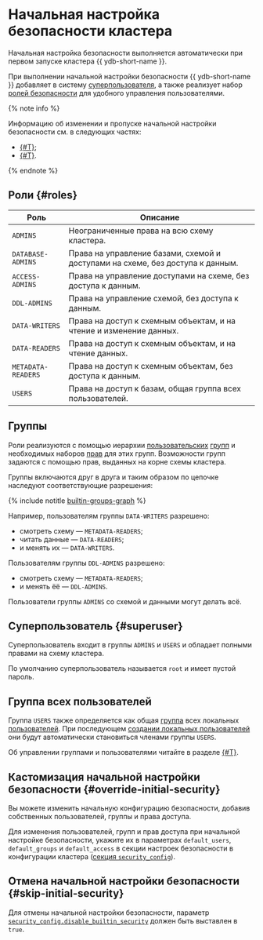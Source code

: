 # Начальная настройка безопасности кластера

Начальная настройка безопасности выполняется автоматически при первом запуске кластера {{ ydb-short-name }}.

При выполнении начальной настройки безопасности {{ ydb-short-name }} добавляет в систему [суперпользователя](#superuser), а также реализует набор [ролей безопасности](#roles) для удобного управления пользователями.

{% note info %}

Информацию об изменении и пропуске начальной настройки безопасности см. в следующих частях:

- [{#T}](#skip-initial-security);
- [{#T}](#override-initial-security).

{% endnote %}

## Роли {#roles}

Роль | Описание
--- | ---
`ADMINS` | Неограниченные права на всю схему кластера.
`DATABASE-ADMINS` | Права на управление базами, схемой и доступами на схеме, без доступа к данным.
`ACCESS-ADMINS` | Права на управление доступами на схеме, без доступа к данным.
`DDL-ADMINS` | Права на управление схемой, без доступа к данным.
`DATA-WRITERS` | Права на доступ к схемным объектам, и на чтение и изменение данных.
`DATA-READERS` | Права на доступ к схемным объектам, и на чтение данных.
`METADATA-READERS` | Права на доступ к схемным объектам, без доступа к данным.
`USERS` | Права на доступ к базам, общая группа всех пользователей.

## Группы

Роли реализуются с помощью иерархии [пользовательских](../concepts/glossary.md#access-user) [групп](./authorization.md#group) и необходимых наборов [прав](./authorization.md#right) для этих групп. Возможности групп задаются с помощью прав, выданных на корне схемы кластера.

Группы включаются друг в друга и таким образом по цепочке наследуют соответствующие разрешения:

{% include notitle [builtin-groups-graph](../_includes/builtin-groups-graph.md) %}

Например, пользователям группы `DATA-WRITERS` разрешено:

- смотреть схему — `METADATA-READERS`;
- читать данные — `DATA-READERS`;
- и менять их — `DATA-WRITERS`.

Пользователям группы `DDL-ADMINS` разрешено:

- смотреть схему — `METADATA-READERS`;
- и менять ёё — `DDL-ADMINS`.

Пользователи группы `ADMINS` со схемой и данными могут делать всё.

## Суперпользователь {#superuser}

Суперпользователь входит в группы `ADMINS` и `USERS` и обладает полными правами на схему кластера.

По умолчанию суперпользователь называется `root` и имеет пустой пароль.

## Группа всех пользователей

Группа `USERS` также определяется как общая [группа](../concepts/glossary.md#access-group) всех локальных [пользователей](../concepts/glossary.md#access-user). При последующем [создании локальных пользователей](./authorization.md#user) они будут автоматически становиться членами группы `USERS`.


Об управлении группами и пользователями читайте в разделе [{#T}](../security/authorization.md).


## Кастомизация начальной настройки безопасности {#override-initial-security}

Вы можете изменить начальную конфигурацию безопасности, добавив собственных пользователей, группы и права доступа.

Для изменения пользователей, групп и прав доступа при начальной настройке безопасности, укажите их в параметрах `default_users`, `default_groups` и `default_access` в секции настроек безопасности в конфигурации кластера ([секция `security_config`](../reference/configuration/security_config.md#security-bootstrap)).

## Отмена начальной настройки безопасности {#skip-initial-security}

Для отмены начальной настройки безопасности, параметр [`security_config.disable_builtin_security`](../reference/configuration/security_config.md) должен быть выставлен в `true`.